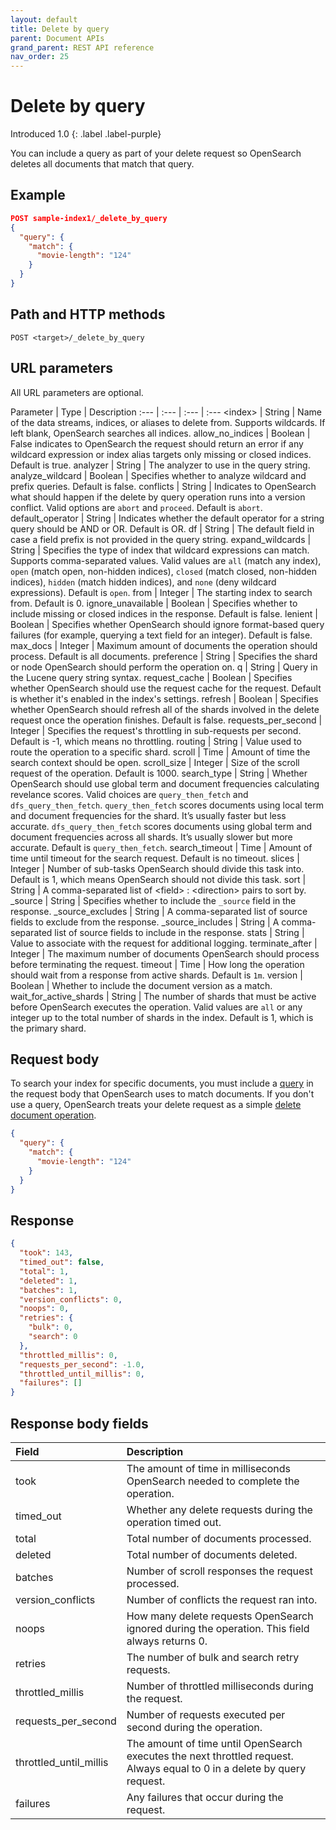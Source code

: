 ```yaml
---
layout: default
title: Delete by query
parent: Document APIs
grand_parent: REST API reference
nav_order: 25
---
```


# Delete by query
Introduced 1.0
{: .label .label-purple}

You can include a query as part of your delete request so OpenSearch deletes all documents that match that query.

## Example

```json
POST sample-index1/_delete_by_query
{
  "query": {
    "match": {
      "movie-length": "124"
    }
  }
}
```

## Path and HTTP methods

```
POST <target>/_delete_by_query
```

## URL parameters

All URL parameters are optional.

Parameter | Type | Description
:--- | :--- | :--- | :---
&lt;index&gt; | String | Name of the data streams, indices, or aliases to delete from. Supports wildcards. If left blank, OpenSearch searches all indices.
allow_no_indices | Boolean | False indicates to OpenSearch the request should return an error if any wildcard expression or index alias targets only missing or closed indices. Default is true.
analyzer | String | The analyzer to use in the query string.
analyze_wildcard | Boolean | Specifies whether to analyze wildcard and prefix queries. Default is false.
conflicts | String | Indicates to OpenSearch what should happen if the delete by query operation runs into a version conflict. Valid options are `abort` and `proceed`. Default is `abort`.
default_operator | String | Indicates whether the default operator for a string query should be AND or OR. Default is OR.
df | String | The default field in case a field prefix is not provided in the query string.
expand_wildcards | String | Specifies the type of index that wildcard expressions can match. Supports comma-separated values. Valid values are `all` (match any index), `open` (match open, non-hidden indices), `closed` (match closed, non-hidden indices), `hidden` (match hidden indices), and `none` (deny wildcard expressions). Default is `open`.
from | Integer | The starting index to search from. Default is 0.
ignore_unavailable | Boolean | Specifies whether to include missing or closed indices in the response. Default is false.
lenient | Boolean | Specifies whether OpenSearch should ignore format-based query failures (for example, querying a text field for an integer). Default is false.
max_docs | Integer | Maximum amount of documents the operation should process. Default is all documents.
preference | String | Specifies the shard or node OpenSearch should perform the operation on.
q | String | Query in the Lucene query string syntax.
request_cache | Boolean | Specifies whether OpenSearch should use the request cache for the request. Default is whether it's enabled in the index's settings.
refresh | Boolean | Specifies whether OpenSearch should refresh all of the shards involved in the delete request once the operation finishes. Default is false.
requests_per_second | Integer | Specifies the request's throttling in sub-requests per second. Default is -1, which means no throttling.
routing | String | Value used to route the operation to a specific shard.
scroll | Time | Amount of time the search context should be open.
scroll_size | Integer | Size of the scroll request of the operation. Default is 1000.
search_type | String | Whether OpenSearch should use global term and document frequencies calculating revelance scores. Valid choices are `query_then_fetch` and `dfs_query_then_fetch`. `query_then_fetch` scores documents using local term and document frequencies for the shard. It’s usually faster but less accurate. `dfs_query_then_fetch` scores documents using global term and document frequencies across all shards. It’s usually slower but more accurate. Default is `query_then_fetch`.
search_timeout | Time | Amount of time until timeout for the search request. Default is no timeout.
slices | Integer | Number of sub-tasks OpenSearch should divide this task into. Default is 1, which means OpenSearch should not divide this task.
sort | String | A comma-separated list of &lt;field&gt; : &lt;direction&gt; pairs to sort by.
_source | String | Specifies whether to include the `_source` field in the response.
_source_excludes | String | A comma-separated list of source fields to exclude from the response.
_source_includes | String | A comma-separated list of source fields to include in the response.
stats | String | Value to associate with the request for additional logging.
terminate_after | Integer | The maximum number of documents OpenSearch should process before terminating the request.
timeout | Time | How long the operation should wait from a response from active shards. Default is `1m`.
version | Boolean | Whether to include the document version as a match.
wait_for_active_shards | String | The number of shards that must be active before OpenSearch executes the operation. Valid values are `all` or any integer up to the total number of shards in the index. Default is 1, which is the primary shard.

## Request body

To search your index for specific documents, you must include a [query]({{site.url}}{{site.baseurl}}/opensearch/query-dsl/index) in the request body that OpenSearch uses to match documents. If you don't use a query, OpenSearch treats your delete request as a simple [delete document operation]({{site.url}}{{site.baseurl}}/opensearch/rest-api/document-apis/delete-document).

```json
{
  "query": {
    "match": {
      "movie-length": "124"
    }
  }
}
```

## Response
```json
{
  "took": 143,
  "timed_out": false,
  "total": 1,
  "deleted": 1,
  "batches": 1,
  "version_conflicts": 0,
  "noops": 0,
  "retries": {
    "bulk": 0,
    "search": 0
  },
  "throttled_millis": 0,
  "requests_per_second": -1.0,
  "throttled_until_millis": 0,
  "failures": []
}
```

## Response body fields

Field | Description
:--- | :---
took | The amount of time in milliseconds OpenSearch needed to complete the operation.
timed_out | Whether any delete requests during the operation timed out.
total | Total number of documents processed.
deleted | Total number of documents deleted.
batches | Number of scroll responses the request processed.
version_conflicts | Number of conflicts the request ran into.
noops | How many delete requests OpenSearch ignored during the operation. This field always returns 0.
retries | The number of bulk and search retry requests.
throttled_millis | Number of throttled milliseconds during the request.
requests_per_second | Number of requests executed per second during the operation.
throttled_until_millis | The amount of time until OpenSearch executes the next throttled request. Always equal to 0 in a delete by query request.
failures | Any failures that occur during the request.
